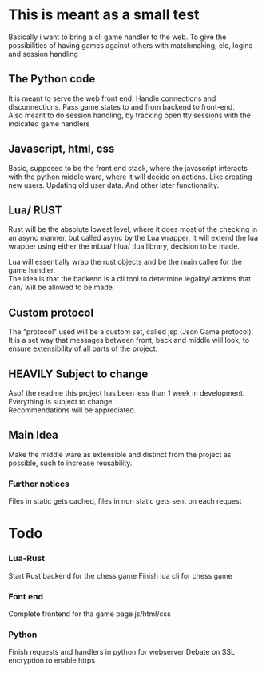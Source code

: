 # This is meant as a small test

Basically i want to bring a cli game handler to the web. To give the possibilities of having games against others with matchmaking, elo, logins and session handling

## The Python code

It is meant to serve the web front end. Handle connections and disconnections. Pass game states to and from backend to front-end.  
Also meant to do session handling, by tracking open tty sessions with the indicated game handlers

## Javascript, html, css

Basic, supposed to be the front end stack, where the javascript interacts with the python middle ware, where it will decide on actions. Like creating new users. Updating old user data. And other later functionality.  

## Lua/ RUST

Rust will be the absolute lowest level, where it does most of the checking in an async manner, but called async by the Lua wrapper. It will extend the lua wrapper using either the mLua/ hlua/ tlua library, decision to be made.  

Lua will essentially wrap the rust objects and be the main callee for the game handler.  
The idea is that the backend is a cli tool to determine legality/ actions that can/ will be allowed to be made.  

## Custom protocol

The "protocol" used will be a custom set, called jsp (Json Game protocol).  
It is a set way that messages between front, back and middle will look, to ensure extensibility of all parts of the project.  

## HEAVILY Subject to change
Asof the readme this project has been less than 1 week in development. Everything is subject to change.  
Recommendations will be appreciated.  

## Main Idea
Make the middle ware as extensible and distinct from the project as possible, such to increase reusability.


### Further notices
Files in static gets cached, files in non static gets sent on each request

# Todo


### Lua-Rust
Start Rust backend for the chess game
Finish lua cli for chess game

### Font end
Complete frontend for tha game page js/html/css

### Python
Finish requests and handlers in python for webserver
Debate on SSL encryption to enable https
